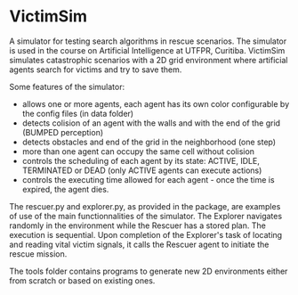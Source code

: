 # VictimSim
A simulator for testing search algorithms in rescue scenarios.
The simulator is used in the course on Artificial Intelligence at UTFPR, Curitiba.
VictimSim simulates catastrophic scenarios with a 2D grid environment where artificial agents search for victims and try to save them.

Some features of the simulator:
- allows one or more agents, each agent has its own color configurable by the config files (in data folder)
- detects colision of an agent with the walls and with the end of the grid (BUMPED perception)
- detects obstacles and end of the grid in the neighborhood (one step)
- more than one agent can occupy the same cell without colision
- controls the scheduling of each agent by its state: ACTIVE, IDLE, TERMINATED or DEAD (only ACTIVE agents can execute actions)
- controls the executing time allowed for each agent - once the time is expired, the agent dies.

The rescuer.py and explorer.py, as provided in the package, are examples of use of the main functionnalities of the simulator.
The Explorer navigates randomly in the environment while the Rescuer has a stored plan. The execution is sequential. 
Upon completion of the Explorer's task of locating and reading vital victim signals, it calls the Rescuer agent to initiate
the rescue mission.

The tools folder contains programs to generate new 2D environments either from scratch or based on existing ones.
